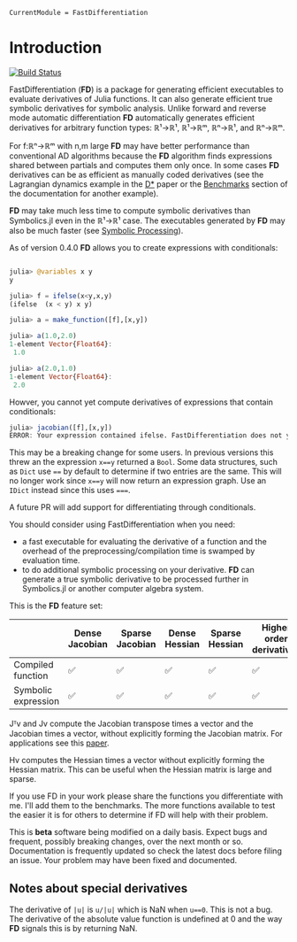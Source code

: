 ```@meta
CurrentModule = FastDifferentiation
```

# Introduction

[![Build Status](https://github.com/brianguenter/FastDifferentiation.jl/actions/workflows/CI.yml/badge.svg?branch=main)](https://github.com/brianguenter/FastDifferentiation.jl/actions/workflows/CI.yml?query=branch%3Amain)


FastDifferentiation (**FD**) is a package for generating efficient executables to evaluate derivatives of Julia functions. It can also generate efficient true symbolic derivatives for symbolic analysis. Unlike forward and reverse mode automatic differentiation **FD** automatically generates efficient derivatives for arbitrary function types: ℝ¹->ℝ¹, ℝ¹->ℝᵐ, ℝⁿ->ℝ¹, and ℝⁿ->ℝᵐ. 

For f:ℝⁿ->ℝᵐ with n,m large **FD** may have better performance than conventional AD algorithms because the **FD** algorithm finds expressions shared between partials and computes them only once. In some cases **FD** derivatives can be as efficient as manually coded derivatives (see the Lagrangian dynamics example in the [D*](https://www.microsoft.com/en-us/research/publication/the-d-symbolic-differentiation-algorithm/) paper or the [Benchmarks](@ref) section of the documentation for another example).


 **FD** may take much less time to compute symbolic derivatives than Symbolics.jl even in the ℝ¹->ℝ¹ case. The executables generated by **FD** may also be much faster (see [Symbolic Processing](@ref)). 

As of version 0.4.0 **FD** allows you to create expressions with conditionals:
```julia

julia> @variables x y
y

julia> f = ifelse(x<y,x,y)
(ifelse  (x < y) x y)

julia> a = make_function([f],[x,y])

julia> a(1.0,2.0)
1-element Vector{Float64}:
 1.0

julia> a(2.0,1.0)
1-element Vector{Float64}:
 2.0
```
Howver, you cannot yet compute derivatives of expressions that contain conditionals:
```julia
julia> jacobian([f],[x,y])
ERROR: Your expression contained ifelse. FastDifferentiation does not yet support differentiation through ifelse or any of these conditionals (max, min, copysign, &, |, xor, <, >, <=, >=, !=, ==, signbit, isreal, iszero, isfinite, isnan, isinf, isinteger, !)
```
This may be a breaking change for some users. In previous versions this threw an the expression `x==y` returned a `Bool`. Some data structures, such as `Dict` use `==` by default to determine if two entries are the same. This will no longer work since `x==y` will now return an expression graph. Use an `IDict` instead since this uses `===`.

A future PR will add support for differentiating through conditionals.



You should consider using FastDifferentiation when you need: 
* a fast executable for evaluating the derivative of a function and the overhead of the preprocessing/compilation time is swamped by evaluation time.
* to do additional symbolic processing on your derivative. **FD** can generate a true symbolic derivative to be processed further in Symbolics.jl or another computer algebra system.

This is the **FD** feature set:

| | Dense Jacobian | Sparse Jacobian | Dense Hessian | Sparse Hessian | Higher order derivatives | Jᵀv |  Hv |
|---|---|---|---|---|---|---|---|
| Compiled function | ✅ | ✅ | ✅ | ✅  | ✅ | ✅ | ✅ |
| Symbolic expression | ✅ | ✅ | ✅ | ✅  | ✅ | ✅ | ✅ |

Jᵀv and Jv compute the Jacobian transpose times a vector and the Jacobian times a vector, without explicitly forming the Jacobian matrix. For applications see this [paper](https://arxiv.org/abs/1812.01892). 

Hv computes the Hessian times a vector without explicitly forming the Hessian matrix. This can be useful when the Hessian matrix is large and sparse.

If you use FD in your work please share the functions you differentiate with me. I'll add them to the benchmarks. The more functions available to test the easier it is for others to determine if FD will help with their problem.

This is **beta** software being modified on a daily basis. Expect bugs and frequent, possibly breaking changes, over the next month or so. Documentation is frequently updated so check the latest docs before filing an issue. Your problem may have been fixed and documented.

## Notes about special derivatives
The derivative of `|u|` is `u/|u|` which is NaN when `u==0`. This is not a bug. The derivative of the absolute value function is undefined at 0 and the way **FD** signals this is by returning NaN.






